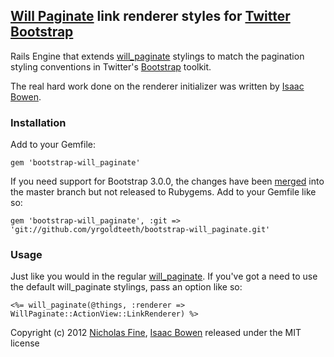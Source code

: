 ## [Will Paginate][wp] link renderer styles for [Twitter Bootstrap][bs]

Rails Engine that extends [will_paginate][wp] stylings to match the pagination styling conventions 
in Twitter's [Bootstrap][bs] toolkit.

The real hard work done on the renderer initializer was written by [Isaac Bowen][is].

### Installation

Add to your Gemfile:  
    
    gem 'bootstrap-will_paginate'
    
If you need support for Bootstrap 3.0.0, the changes have been [merged][b30] into the
master branch but not released to Rubygems.  Add to your Gemfile like so:

    gem 'bootstrap-will_paginate', :git => 'git://github.com/yrgoldteeth/bootstrap-will_paginate.git'

### Usage

Just like you would in the regular [will_paginate][wp].  If you've got a need to use the default will_paginate stylings,
pass an option like so:

    <%= will_paginate(@things, :renderer => WillPaginate::ActionView::LinkRenderer) %>


Copyright (c) 2012 [Nicholas Fine](http://ndfine.com), [Isaac Bowen](http://isaacbowen.com) released under the MIT license  

[wp]: http://github.com/mislav/will_paginate
[bs]: http://twitter.github.com/bootstrap
[is]: https://gist.github.com/1182136
[b30]: https://github.com/yrgoldteeth/bootstrap-will_paginate/pull/10
